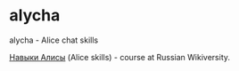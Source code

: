 # alycha
 alycha - Alice chat skills

[Навыки Алисы](https://ru.wikiversity.org/?curid=29080) (Alice skills) - course at Russian Wikiversity.
